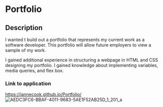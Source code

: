 # Portfolio

## Description
I wanted t build out a portfolio that represents my current work as a software developer. This portfolio will allow future employers to view a sample of my work.

I gained additional experience in structuring a webpage in HTML and CSS designing my portfolio. I gained knowledge about implementing variables, media queries, and flex box.

### Link to application
https://jannecook.github.io/Portfolio/
![AEDC3FC6-BBAF-4011-9683-5AE1F52AB25D_1_201_a](https://github.com/jannecook/Portfolio/assets/135638400/ff40f354-e62d-4767-95da-8849a9820900)
